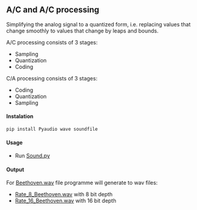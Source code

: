## A/C and A/C processing
Simplifying the analog signal to a quantized form, i.e. replacing values that change smoothly to values that change by leaps and bounds.

A/C processing consists of 3 stages:
* Sampling
* Quantization
* Coding

C/A processing consists of 3 stages:
* Coding
* Quantization
* Sampling

#### Instalation
```text
pip install Pyaudio wave soundfile
```

#### Usage

* Run [Sound.py](https://github.com/JuliaSzymanska/Sound/blob/master/Sound.py)

#### Output

For [Beethoven.wav]() file programme will generate to wav files:
* [Rate_8_Beethoven.wav](https://raw.githubusercontent.com/JuliaSzymanska/Sound/master/Rate_8_Beethoven.wav) with 8  bit depth
* [Rate_16_Beethoven.wav](https://raw.githubusercontent.com/JuliaSzymanska/Sound/master/Rate_16_Beethoven.wav) with 16  bit depth